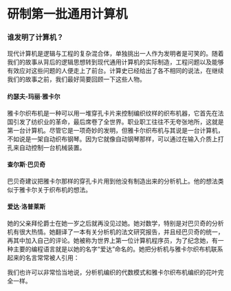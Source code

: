 研制第一批通用计算机
===================

### 谁发明了计算机？

现代计算机是逻辑与工程的复杂混合体，单独挑出一人作为发明者是可笑的。随着我们的故事从背后的逻辑思想转到现代通用计算机的实际制造，工程问题以及能够有效应对这些问题的人便走上了前台。计算史已经给出了各不相同的说法，在继续我们的故事之前，我们最好简要回顾一下这些人物。

#### 约瑟夫-玛丽·雅卡尔

雅卡尔织布机是一种可以用一堆穿孔卡片来控制编织纹样的织布机器，它首先在法国引发了纺织业的革命，最后席卷了全世界。职业职工往往不无夸张地所，这就是第一台计算机。尽管它是一项奇妙的发明，但雅卡尔织布机与其说是一台计算机，不如说是一架自动织布钢琴。因为它就像自动钢琴那样，可以通过在输入介质上打孔来自动控制一台机械装置。

#### 查尔斯·巴贝奇

巴贝奇建议把雅卡尔那样的穿孔卡片用到他没有制造出来的分析机上。他的想法类似于雅卡尔关于织布机的想法。

#### 爱达·洛普莱斯

她的父亲拜伦爵士在她一岁之后就再没见过她。她对数学，特别是对巴贝奇的分析机有很大热情。她翻译了一本有关分析机的法文研究报告，并且经巴贝奇的统一，再其中加入自己的评论。她被称为世界上第一位计算机程序员，为了纪念她，有一种主要的编程语言就是以她的名字“爱达”命名的。她把分析机与雅卡尔织布机联系起来的名言常常被人引用：

我们也许可以非常恰当地说，分析机编织的代数模式和雅卡尔织布机编织的花叶完全一样。

